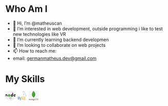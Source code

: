 ﻿# Who Am I
- 👋 Hi, I’m @matheuscan
- 👀 I’m interested in web development, outside programming i like to test new technologies like VR 
- 🌱 I’m currently learning backend developmen
- 💞️ I’m looking to collaborate on web projects
- 📫 How to reach me:
- email: germanmatheus.dev@gmail.com

# My Skills

![NodeJS](/images/nodejs.png) ![MySQL](/images/mysql.png) ![MongoDB](/images/mongo.png)
